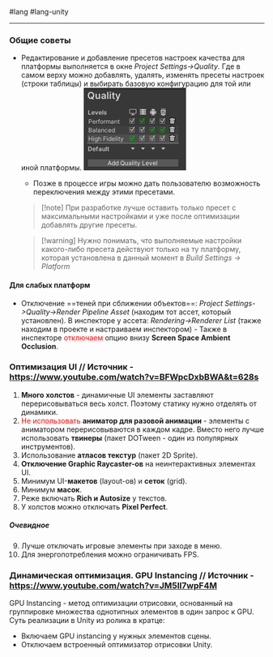 #lang #lang-unity

---
### Общие советы
- Редактирование и добавление пресетов настроек качества для платформы выполняется в окне *Project Settings->Quality*. Где в самом верху можно добавлять, удалять, изменять пресеты настроек (строки таблицы) и выбирать базовую конфигурацию для той или иной платформы.
	![](heap/_files/Unity/Pasted%20image%2020240311144837.png)
	- Позже в процессе игры можно дать пользователю возможность переключения между этими пресетами.
	> [!note] При разработке лучше оставить только пресет с максимальными настройками и уже после оптимизации добавлять другие пресеты.
	
	> [!warning] Нужно понимать, что выполняемые настройки какого-либо пресета действуют только на ту платформу, которая установлена в данный момент в *Build Settings -> Platform*
#### Для слабых платформ
- Отключение ==теней при сближении объектов==: *Project Settings->Quality->Render Pipeline Asset* (находим тот ассет, который установлен). В инспекторе у ассета: *Rendering->Renderer List* (также находим в проекте и настраиваем инспектором) - Также в инспекторе <font color="#ff0000">отключаем</font> опцию внизу **Screen Space Ambient Occlusion**.


### Оптимизация UI // Источник - https://www.youtube.com/watch?v=BFWpcDxbBWA&t=628s
1. **Много холстов** - динамичные UI элементы заставляют перерисовываться весь холст. Поэтому статику нужно отделять от динамики.
2. <font color="#ff0000">Не использовать</font> **аниматор для разовой анимации** - элементы с аниматором перерисовываются в каждом кадре. Вместо него лучше использовать **твинеры** (пакет DOTween - один из популярных инструментов).
3. Использование **атласов текстур** (пакет 2D Sprite).
4. **Отключение Graphic Raycaster-ов** на неинтерактивных элементах UI.
5. Минимум UI-**макетов** (layout-ов) и **сеток** (grid). 
6. Минимум **масок**.
7. Реже включать **Rich и Autosize** у текстов.
8. У холстов можно отключать **Pixel Perfect**.
##### Очевидное
9. Лучше отключать игровые элементы при заходе в меню.
10. Для энергопотребления можно ограничивать FPS.


### Динамическая оптимизация. GPU Instancing // Источник - https://www.youtube.com/watch?v=JM5II7wpF4M
GPU Instancing - метод оптимизации отрисовки, основанный на группировке множества однотипных элементов в один запрос к GPU.
Суть реализации в Unity из ролика в кратце: 
- Включаем GPU instancing у нужных элементов сцены.
- Отключаем встроенный оптимизатор отрисовки Unity.